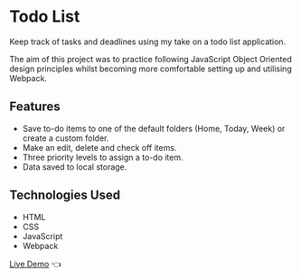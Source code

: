 # Todo List

Keep track of tasks and deadlines using my take on a todo list application.

The aim of this project was to practice following JavaScript Object Oriented design principles whilst becoming more comfortable setting up and utilising Webpack.

## Features

- Save to-do items to one of the default folders (Home, Today, Week) or create a custom folder.
- Make an edit, delete and check off items.
- Three priority levels to assign a to-do item.
- Data saved to local storage.

## Technologies Used

- HTML
- CSS
- JavaScript
- Webpack

[Live Demo](https://elliot-akande.github.io/todo-list/) :point_left:
